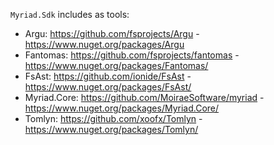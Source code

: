 ﻿`Myriad.Sdk` includes as tools:
- Argu: https://github.com/fsprojects/Argu - https://www.nuget.org/packages/Argu
- Fantomas: https://github.com/fsprojects/fantomas - https://www.nuget.org/packages/Fantomas/
- FsAst: https://github.com/ionide/FsAst - https://www.nuget.org/packages/FsAst/
- Myriad.Core: https://github.com/MoiraeSoftware/myriad - https://www.nuget.org/packages/Myriad.Core/
- Tomlyn: https://github.com/xoofx/Tomlyn - https://www.nuget.org/packages/Tomlyn/
